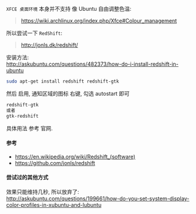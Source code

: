 `XFCE 桌面环境` 本身并不支持 像 Ubuntu 自由调整色温:  
> https://wiki.archlinux.org/index.php/Xfce#Colour_management

所以尝试一下 `RedShift`:
> http://jonls.dk/redshift/


安装方法:  
http://askubuntu.com/questions/482373/how-do-i-install-redshift-in-ubuntu
``` bash
sudo apt-get install redshift redshift-gtk
```

然后 启用, 通知区域的图标 右键, 勾选 autostart 即可
``` bash
redshift-gtk
或者
gtk-redshift
```

具体用法 参考 官网.  

#### 参考
- https://en.wikipedia.org/wiki/Redshift_(software)
- https://github.com/jonls/redshift

#### 尝试过的其他方式
效果只能维持几秒, 所以放弃了:  
http://askubuntu.com/questions/199661/how-do-you-set-system-display-color-profiles-in-xubuntu-and-lubuntu
